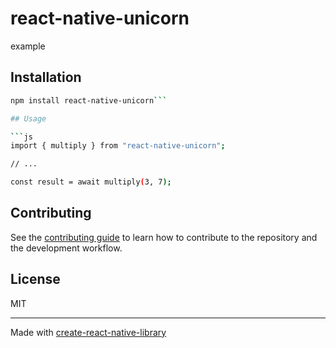 # react-native-unicorn
example
## Installation

```sh
npm install react-native-unicorn```

## Usage

```js
import { multiply } from "react-native-unicorn";

// ...

const result = await multiply(3, 7);
```

## Contributing

See the [contributing guide](CONTRIBUTING.md) to learn how to contribute to the repository and the development workflow.

## License

MIT

---

Made with [create-react-native-library](https://github.com/callstack/react-native-builder-bob)

